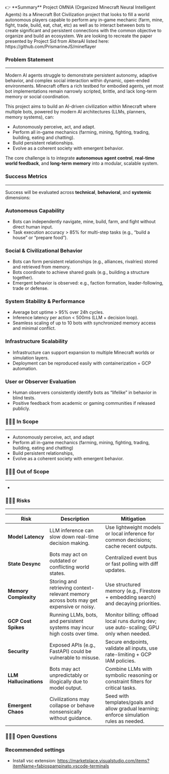 <aside>
👉 **Summary**
Project OMNIA (Organized Minecraft Neural Intelligent Agents) its a Minecraft Bot Civilization project that looks to fill a world autonomous players capable to perform any in-game mechanic (farm, mine, fight, trade, build, eat, chat, etc) as well as to interact between bots to create significant and persistent connections with the common objective to organize and build an ecosystem.
We are looking to recreate the paper presented by Project Sid from AlteraAI listed here: https://github.com/PrismarineJS/mineflayer
</aside>

### Problem Statement

---

Modern AI agents struggle to demonstrate persistent autonomy, adaptive behavior, and complex social interaction within dynamic, open-ended environments. Minecraft offers a rich testbed for embodied agents, yet most bot implementations remain narrowly scripted, brittle, and lack long-term memory or social coordination.

This project aims to build an AI-driven civilization within Minecraft where multiple bots, powered by modern AI architectures (LLMs, planners, memory systems), can:

- Autonomously perceive, act, and adapt.
- Perform all in-game mechanics (farming, mining, fighting, trading, building, eating and chatting).
- Build persistent relationships.
- Evolve as a coherent society with emergent behavior.

The core challenge is to integrate **autonomous agent control**, **real-time world feedback**, and **long-term memory** into a modular, scalable system.

### Success Metrics

---

Success will be evaluated across **technical**, **behavioral**, and **systemic** dimensions:

### **Autonomous Capability**

- Bots can independently navigate, mine, build, farm, and fight without direct human input.
- Task execution accuracy > 85% for multi-step tasks (e.g., “build a house” or “prepare food”).

### **Social & Civilizational Behavior**

- Bots can form persistent relationships (e.g., alliances, rivalries) stored and retrieved from memory.
- Bots coordinate to achieve shared goals (e.g., building a structure together).
- Emergent behavior is observed: e.g., faction formation, leader-following, trade or defense.

### **System Stability & Performance**

- Average bot uptime > 95% over 24h cycles.
- Inference latency per action < 500ms (LLM + decision loop).
- Seamless scaling of up to 10 bots with synchronized memory access and minimal conflict.

### **Infrastructure Scalability**

- Infrastructure can support expansion to multiple Minecraft worlds or simulation layers.
- Deployment can be reproduced easily with containerization + GCP automation.

### **User or Observer Evaluation**

- Human observers consistently identify bots as “lifelike” in behavior in blind tests.
- Positive feedback from academic or gaming communities if released publicly.

### 💁🏼‍♀️ In Scope

---

- Autonomously perceive, act, and adapt
- Perform all in-game mechanics (farming, mining, fighting, trading, building, eating and chatting)
- Build persistent relationships,
- Evolve as a coherent society with emergent behavior.

### 🙅🏼‍♂️ Out of Scope

---

- 

### 🤦🏼‍♀️ Risks

---

| Risk | Description | Mitigation |
| --- | --- | --- |
| **Model Latency** | LLM inference can slow down real-time decision making. | Use lightweight models or local inference for common decisions; cache recent outputs. |
| **State Desync** | Bots may act on outdated or conflicting world states. | Centralized event bus or fast polling with diff updates. |
| **Memory Complexity** | Storing and retrieving context-relevant memory across bots may get expensive or noisy. | Use structured memory (e.g., Firestore + embedding search) and decaying priorities. |
| **GCP Cost Spikes** | Running LLMs, bots, and persistent systems may incur high costs over time. | Monitor billing; offload local runs during dev; use auto-scaling; GPU only when needed. |
| **Security** | Exposed APIs (e.g., FastAPI) could be vulnerable to misuse. | Secure endpoints, validate all inputs, use rate-limiting + GCP IAM policies. |
| **LLM Hallucinations** | Bots may act unpredictably or illogically due to model output. | Combine LLMs with symbolic reasoning or constraint filters for critical tasks. |
| **Emergent Chaos** | Civilizations may collapse or behave nonsensically without guidance. | Seed with templates/goals and allow gradual learning; enforce simulation rules as needed. |

### 🤷🏼‍♂️ Open Questions

### Recommended settings
- Install vsc extension: https://marketplace.visualstudio.com/items?itemName=fabiospampinato.vscode-terminals